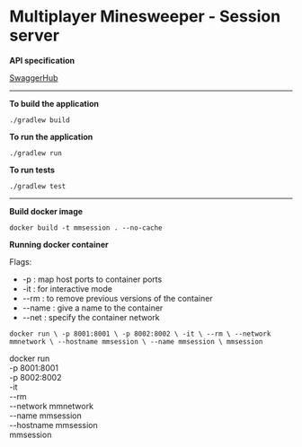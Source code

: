 # Multiplayer Minesweeper - Session server

**API specification**

[SwaggerHub](https://app.swaggerhub.com/apis/fmuratori/multiplayer-minesweeper-session-service/1.0.0)

---

**To build the application**

`
./gradlew build
`

**To run the application**

`
./gradlew run
`

**To run tests**

`
./gradlew test
`

---

**Build docker image**

`
docker build -t mmsession . --no-cache
`

**Running docker container**

Flags:
- -p      : map host ports to container ports
- -it     : for interactive mode
- --rm    : to remove previous versions of the container
- --name  : give a name to the container 
- --net   : specify the container network

`
docker run \
    -p 8001:8001 \
    -p 8002:8002 \
    -it \
    --rm \
    --network mmnetwork \
    --hostname mmsession \
    --name mmsession \
    mmsession
`

docker run \
    -p 8001:8001 \
    -p 8002:8002 \
    -it \
    --rm \
    --network mmnetwork \
    --name mmsession \
    --hostname mmsession \
    mmsession
